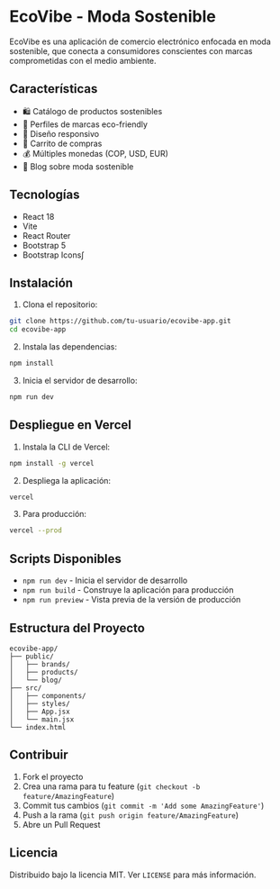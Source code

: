 # EcoVibe - Moda Sostenible

EcoVibe es una aplicación de comercio electrónico enfocada en moda sostenible, que conecta a consumidores conscientes con marcas comprometidas con el medio ambiente.

## Características

- 🛍️ Catálogo de productos sostenibles
- 🌿 Perfiles de marcas eco-friendly
- 📱 Diseño responsivo
- 🛒 Carrito de compras
- 💰 Múltiples monedas (COP, USD, EUR)
- 📝 Blog sobre moda sostenible

## Tecnologías

- React 18
- Vite
- React Router
- Bootstrap 5
- Bootstrap Icons∫

## Instalación

1. Clona el repositorio:
```bash
git clone https://github.com/tu-usuario/ecovibe-app.git
cd ecovibe-app
```

2. Instala las dependencias:
```bash
npm install
```

3. Inicia el servidor de desarrollo:
```bash
npm run dev
```

## Despliegue en Vercel

1. Instala la CLI de Vercel:
```bash
npm install -g vercel
```

2. Despliega la aplicación:
```bash
vercel
```

3. Para producción:
```bash
vercel --prod
```

## Scripts Disponibles

- `npm run dev` - Inicia el servidor de desarrollo
- `npm run build` - Construye la aplicación para producción
- `npm run preview` - Vista previa de la versión de producción

## Estructura del Proyecto

```
ecovibe-app/
├── public/
│   ├── brands/
│   ├── products/
│   └── blog/
├── src/
│   ├── components/
│   ├── styles/
│   ├── App.jsx
│   └── main.jsx
└── index.html
```

## Contribuir

1. Fork el proyecto
2. Crea una rama para tu feature (`git checkout -b feature/AmazingFeature`)
3. Commit tus cambios (`git commit -m 'Add some AmazingFeature'`)
4. Push a la rama (`git push origin feature/AmazingFeature`)
5. Abre un Pull Request

## Licencia

Distribuido bajo la licencia MIT. Ver `LICENSE` para más información. 